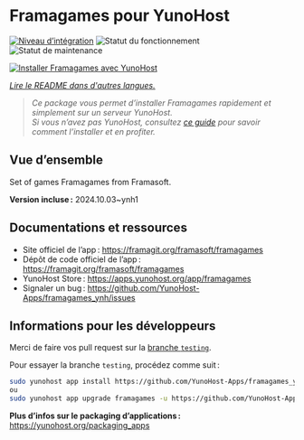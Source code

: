 <!--
Nota bene : ce README est automatiquement généré par <https://github.com/YunoHost/apps/tree/master/tools/readme_generator>
Il NE doit PAS être modifié à la main.
-->

# Framagames pour YunoHost

[![Niveau d’intégration](https://dash.yunohost.org/integration/framagames.svg)](https://ci-apps.yunohost.org/ci/apps/framagames/) ![Statut du fonctionnement](https://ci-apps.yunohost.org/ci/badges/framagames.status.svg) ![Statut de maintenance](https://ci-apps.yunohost.org/ci/badges/framagames.maintain.svg)

[![Installer Framagames avec YunoHost](https://install-app.yunohost.org/install-with-yunohost.svg)](https://install-app.yunohost.org/?app=framagames)

*[Lire le README dans d'autres langues.](./ALL_README.md)*

> *Ce package vous permet d’installer Framagames rapidement et simplement sur un serveur YunoHost.*  
> *Si vous n’avez pas YunoHost, consultez [ce guide](https://yunohost.org/install) pour savoir comment l’installer et en profiter.*

## Vue d’ensemble

Set of games Framagames from Framasoft.

**Version incluse :** 2024.10.03~ynh1
## Documentations et ressources

- Site officiel de l’app : <https://framagit.org/framasoft/framagames>
- Dépôt de code officiel de l’app : <https://framagit.org/framasoft/framagames>
- YunoHost Store : <https://apps.yunohost.org/app/framagames>
- Signaler un bug : <https://github.com/YunoHost-Apps/framagames_ynh/issues>

## Informations pour les développeurs

Merci de faire vos pull request sur la [branche `testing`](https://github.com/YunoHost-Apps/framagames_ynh/tree/testing).

Pour essayer la branche `testing`, procédez comme suit :

```bash
sudo yunohost app install https://github.com/YunoHost-Apps/framagames_ynh/tree/testing --debug
ou
sudo yunohost app upgrade framagames -u https://github.com/YunoHost-Apps/framagames_ynh/tree/testing --debug
```

**Plus d’infos sur le packaging d’applications :** <https://yunohost.org/packaging_apps>
